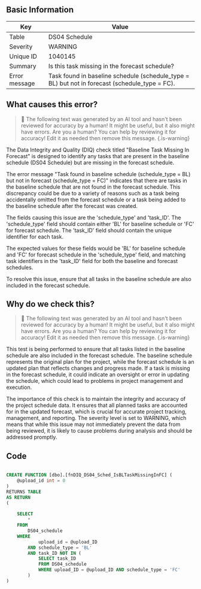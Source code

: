 ## Basic Information
| Key         | Value          |
|-------------|----------------|
| Table       | DS04 Schedule |
| Severity    | WARNING |
| Unique ID   | 1040145   |
| Summary     | Is this task missing in the forecast schedule? |
| Error message | Task found in baseline schedule (schedule_type = BL) but not in forecast (schedule_type = FC). |

## What causes this error?

> :robot: The following text was generated by an AI tool and hasn't been reviewed for accuracy by a human! It might be useful, but it also might have errors. Are you a human? You can help by reviewing it for accuracy! Edit it as needed then remove this message.
{.is-warning}

The Data Integrity and Quality (DIQ) check titled "Baseline Task Missing In Forecast" is designed to identify any tasks that are present in the baseline schedule (DS04 Schedule) but are missing in the forecast schedule. 

The error message "Task found in baseline schedule (schedule_type = BL) but not in forecast (schedule_type = FC)" indicates that there are tasks in the baseline schedule that are not found in the forecast schedule. This discrepancy could be due to a variety of reasons such as a task being accidentally omitted from the forecast schedule or a task being added to the baseline schedule after the forecast was created.

The fields causing this issue are the 'schedule_type' and 'task_ID'. The 'schedule_type' field should contain either 'BL' for baseline schedule or 'FC' for forecast schedule. The 'task_ID' field should contain the unique identifier for each task. 

The expected values for these fields would be 'BL' for baseline schedule and 'FC' for forecast schedule in the 'schedule_type' field, and matching task identifiers in the 'task_ID' field for both the baseline and forecast schedules. 

To resolve this issue, ensure that all tasks in the baseline schedule are also included in the forecast schedule.
## Why do we check this?

> :robot: The following text was generated by an AI tool and hasn't been reviewed for accuracy by a human! It might be useful, but it also might have errors. Are you a human? You can help by reviewing it for accuracy! Edit it as needed then remove this message.
{.is-warning}

This test is being performed to ensure that all tasks listed in the baseline schedule are also included in the forecast schedule. The baseline schedule represents the original plan for the project, while the forecast schedule is an updated plan that reflects changes and progress made. If a task is missing in the forecast schedule, it could indicate an oversight or error in updating the schedule, which could lead to problems in project management and execution.

The importance of this check is to maintain the integrity and accuracy of the project schedule data. It ensures that all planned tasks are accounted for in the updated forecast, which is crucial for accurate project tracking, management, and reporting. The severity level is set to WARNING, which means that while this issue may not immediately prevent the data from being reviewed, it is likely to cause problems during analysis and should be addressed promptly.
## Code

```sql

CREATE FUNCTION [dbo].[fnDIQ_DS04_Sched_IsBLTaskMissingInFC] (
	@upload_id int = 0
)
RETURNS TABLE
AS RETURN
(
	
	SELECT
		*
	FROM
		DS04_schedule
	WHERE
			upload_id = @upload_ID
		AND schedule_type = 'BL'
		AND task_ID NOT IN (
			SELECT task_ID
			FROM DS04_schedule
			WHERE upload_ID = @upload_ID AND schedule_type = 'FC'
		)
)
```
